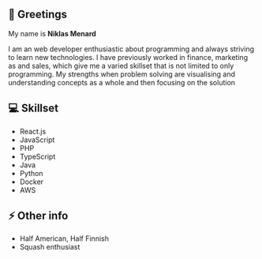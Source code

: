 ## 👋 Greetings

My name is **Niklas Menard**

I am an web developer enthusiastic about programming and always striving to learn new technologies. 
I have previously worked in finance, marketing as and sales, which give me a varied skillset that is not limited to only programming. 
My strengths when problem solving are visualising and understanding concepts as a whole and then focusing on the solution

## 💻 Skillset
- React.js
- JavaScript
- PHP
- TypeScript
- Java
- Python
- Docker
- AWS

## ⚡ Other info
- Half American, Half Finnish
- Squash enthusiast
